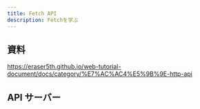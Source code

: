 ```yaml
---
title: Fetch API
description: Fetchを学ぶ
---
```


## 資料

https://eraser5th.github.io/web-tutorial-document/docs/category/%E7%AC%AC4%E5%9B%9E-http-api

## API サーバー

